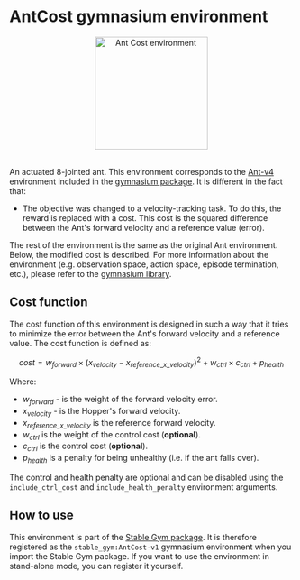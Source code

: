 # AntCost gymnasium environment

<div align="center">
    <img src="https://github.com/rickstaa/stable-gym/assets/17570430/c9f6d7f9-586e-4236-91d3-fa2d0ce4aadc" alt="Ant Cost environment" width="200px">
</div>
</br>

An actuated 8-jointed ant. This environment corresponds to the [Ant-v4](https://gymnasium.farama.org/environments/mujoco/ant) environment included in the [gymnasium package](https://gymnasium.farama.org/). It is different in the fact that:

*   The objective was changed to a velocity-tracking task. To do this, the reward is replaced with a cost. This cost is the squared
    difference between the Ant's forward velocity and a reference value (error).

The rest of the environment is the same as the original Ant environment. Below, the modified cost is described. For more information about the environment (e.g. observation space, action space, episode termination, etc.), please refer to the [gymnasium library](https://gymnasium.farama.org/environments/mujoco/ant/).

## Cost function

The cost function of this environment is designed in such a way that it tries to minimize the error between the Ant's forward velocity and a reference value. The cost function is defined as:

$$
cost = w_{forward} \times (x_{velocity} - x_{reference\_x\_velocity})^2 + w_{ctrl} \times c_{ctrl} + p_{health}
$$

Where:

*   $w_{forward}$ - is the weight of the forward velocity error.
*   $x_{velocity}$ - is the Hopper's forward velocity.
*   $x_{reference\_x\_velocity}$ is the reference forward velocity.
*   $w_{ctrl}$ is the weight of the control cost (**optional**).
*   $c_{ctrl}$ is the control cost (**optional**).
*   $p_{health}$ is a penalty for being unhealthy (i.e. if the ant falls over).

The control and health penalty are optional and can be disabled using the `include_ctrl_cost` and `include_health_penalty` environment arguments.

## How to use

This environment is part of the [Stable Gym package](https://github.com/rickstaa/stable-gym). It is therefore registered as the `stable_gym:AntCost-v1` gymnasium environment when you import the Stable Gym package. If you want to use the environment in stand-alone mode, you can register it yourself.

